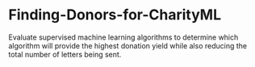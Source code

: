 # Finding-Donors-for-CharityML
Evaluate supervised machine learning algorithms to determine which algorithm will provide the highest donation yield while also reducing the total number of letters being sent.
